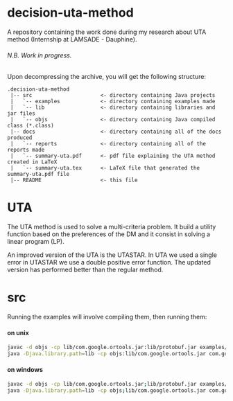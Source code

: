 # decision-uta-method
A repository containing the work done during my research about UTA method (Internship at LAMSADE - Dauphine).

###### N.B. Work in progress.

Upon decompressing the archive, you will get the following structure:
```
.decision-uta-method
 |-- src                      <- directory containing Java projects
 |   `-- examples             <- directory containing examples made
 |   `-- lib                  <- directory containing libraries and jar files
 |   `-- objs                 <- directory containing Java compiled class (*.class)
 |-- docs                     <- directory containing all of the docs produced
 |   `-- reports              <- directory containing all of the reports made
 |   `-- summary-uta.pdf      <- pdf file explaining the UTA method created in LaTeX
 |   `-- summary-uta.tex      <- LaTeX file that generated the summary-uta.pdf file 
 |-- README                   <- this file
```

# UTA
The UTA method is used to solve a multi-criteria problem. It build a utility function based on the preferences of the DM and it consist in solving a linear program (LP).

An improved version of the UTA is the UTASTAR. In UTA we used a single error in UTASTAR we use a double positive error function. The updated version has performed better than the regular method. 
  
# src
Running the examples will involve compiling them, then running them:

#### on unix
```bash
javac -d objs -cp lib/com.google.ortools.jar:lib/protobuf.jar examples/LinearProgramming.java
java -Djava.library.path=lib -cp objs:lib/com.google.ortools.jar com.google.ortools.samples.LinearProgramming
```

#### on windows
```bash
javac -d objs -cp lib/com.google.ortools.jar;lib/protobuf.jar examples/LinearProgramming.java
java -Djava.library.path=lib -cp objs;lib/com.google.ortools.jar com.google.ortools.samples.LinearProgramming
```

